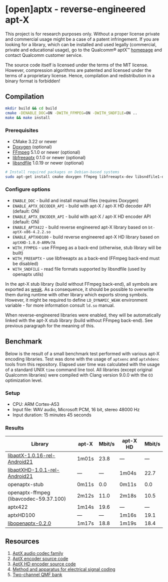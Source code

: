# [open]aptx - reverse-engineered apt-X

This project is for research purposes only. Without a proper license private and commercial usage
might be a case of a patent infringement. If you are looking for a library, which can be installed
and used legally (commercial, private and educational usage), go to the Qualcomm® aptX™
[homepage](https://www.aptx.com/) and contact Qualcomm customer service.

The source code itself is licensed under the terms of the MIT license. However, compression
algorithms are patented and licensed under the terms of a proprietary license. Hence, compilation
and redistribution in a binary format is forbidden!

## Compilation

```sh
mkdir build && cd build
cmake -DENABLE_DOC=ON -DWITH_FFMPEG=ON -DWITH_SNDFILE=ON ..
make && make install
```

### Prerequisites

- CMake 3.22 or newer
- [Doxygen](https://doxygen.nl/index.html) (optional)
- [FFmpeg](https://ffmpeg.org/) 5.1.0 or newer (optional)
- [libfreeaptx](https://github.com/regularhunter/libfreeaptx) 0.1.0 or newer (optional)
- [libsndfile](https://libsndfile.github.io/libsndfile/) 1.0.19 or newer (optional)

```sh
# Install required packages on Debian-based systems
sudo apt-get install cmake doxygen ffmpeg libfreeaptx-dev libsndfile1-dev
```

### Configure options

- `ENABLE_DOC` - build and install manual files (requires Doxygen)
- `ENABLE_APTX_DECODER_API` - build with apt-X / apt-X HD decoder API (default: ON)
- `ENABLE_APTX_ENCODER_API` - build with apt-X / apt-X HD encoder API (default: ON)
- `ENABLE_APTX422` - build reverse engineered apt-X library based on `bt-aptX-x86-4.2.2.so`
- `ENABLE_APTXHD100` - build reverse engineered apt-X HD library based on `aptXHD-1.0.0-ARMv7A`
- `WITH_FFMPEG` - use FFmpeg as a back-end (otherwise, stub library will be built)
- `WITH_FREEAPTX` - use libfreeaptx as a back-end (FFmpeg back-end must be disabled)
- `WITH_SNDFILE` - read file formats supported by libsndfile (used by openaptx utils)

In the apt-X stub library (build without FFmpeg back-end), all symbols are exported as
[weak](https://en.wikipedia.org/wiki/Weak_symbol). As a consequence, it should be possible to
overwrite them during runtime with other library which exports strong symbols. However, it might
be required to define `LD_DYNAMIC_WEAK` environment variable - for more information consult
`ld.so` manual.

When reverse-engineered libraries were enabled, they will be automatically linked with the apt-X
stub library (build without FFmpeg back-end). See previous paragraph for the meaning of this.

## Benchmark

Below is the result of a small benchmark test performed with various apt-X encoding libraries.
Test was done with the usage of `aptxenc` and `aptxhdenc` tools from this repository.
Elapsed user time was calculated with the usage of a standard UNIX `time` command line tool. All
libraries (except original Qualcomm libraries) were compiled with Clang version 9.0.0 with the
`O3` optimization level.

### Setup

- CPU: ARM Cortex-A53
- Input file: WAV audio, Microsoft PCM, 16 bit, stereo 48000 Hz
- Input duration: 15 minutes 45 seconds

### Results

| Library                                | apt-X   | Mbit/s  | apt-X HD | Mbit/s  |
|----------------------------------------|---------|---------|----------|---------|
| [libaptX-1.0.16-rel-Android21][1]      |   1m01s |    23.8 | &mdash;  | &mdash; |
| [libaptXHD-1.0.1-rel-Android21][1]     | &mdash; | &mdash; |    1m04s |    22.7 |
| openaptx-stub                          |   0m11s |     0.0 |    0m11s |     0.0 |
| openaptx-ffmpeg (libavcodec-59.37.100) |   2m12s |    11.0 |    2m18s |    10.5 |
| aptx422                                |   1m14s |    19.6 | &mdash;  | &mdash; |
| aptxHD100                              | &mdash; | &mdash; |    1m16s |    19.1 |
| [libopenaptx-0.2.0][2]                 |   1m17s |    18.8 |    1m19s |    18.4 |

[1]: archive/aarch64 "Archive with Qualcomm apt-X encoding libraries"
[2]: https://github.com/pali/libopenaptx "The apt-X encoder/decoder based on FFmpeg code"

## Resources

1. [AptX audio codec family](https://en.wikipedia.org/wiki/AptX)
1. [AptX encoder source code](https://android.googlesource.com/platform/packages/modules/Bluetooth/+/refs/heads/main/system/embdrv/encoder_for_aptx/)
1. [AptX HD encoder source code](https://android.googlesource.com/platform/packages/modules/Bluetooth/+/refs/heads/main/system/embdrv/decoder_for_aptxhd/)
1. [Method and apparatus for electrical signal coding](https://www.google.com/patents/EP0398973B1?cl=en)
1. [Two-channel QMF bank](https://www.hindawi.com/journals/isrn/2013/815619/)
